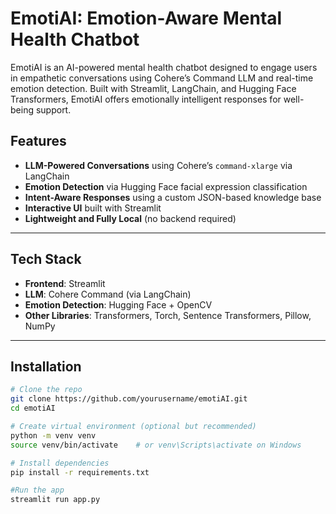 # EmotiAI: Emotion-Aware Mental Health Chatbot 

EmotiAI is an AI-powered mental health chatbot designed to engage users in empathetic conversations using Cohere’s Command LLM and real-time emotion detection. Built with Streamlit, LangChain, and Hugging Face Transformers, EmotiAI offers emotionally intelligent responses for well-being support.

## Features

-  **LLM-Powered Conversations** using Cohere’s `command-xlarge` via LangChain
-  **Emotion Detection** via Hugging Face facial expression classification
-  **Intent-Aware Responses** using a custom JSON-based knowledge base
-  **Interactive UI** built with Streamlit
-  **Lightweight and Fully Local** (no backend required)

---

##  Tech Stack

- **Frontend**: Streamlit
- **LLM**: Cohere Command (via LangChain)
- **Emotion Detection**: Hugging Face + OpenCV
- **Other Libraries**: Transformers, Torch, Sentence Transformers, Pillow, NumPy

---

##  Installation

```bash
# Clone the repo
git clone https://github.com/yourusername/emotiAI.git
cd emotiAI

# Create virtual environment (optional but recommended)
python -m venv venv
source venv/bin/activate    # or venv\Scripts\activate on Windows

# Install dependencies
pip install -r requirements.txt

#Run the app
streamlit run app.py
